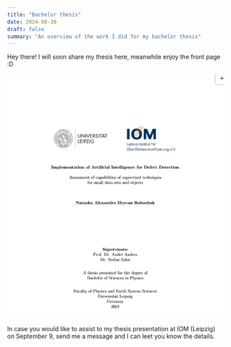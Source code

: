 ```yaml
---
title: "Bachelor thesis"
date: 2024-08-30
draft: false
summary: "An overview of the work I did for my bachelor thesis"
---
```


Hey there! I will soon share my thesis here, meanwhile enjoy the front page :D

<img class="thumbnailshadow" src="images/image.png">

In case you would like to assist to my thesis presentation at IOM (Leipzig) on September 9, send me a message and I can leet you know the details.